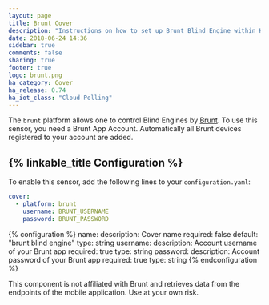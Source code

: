 ```yaml
---
layout: page
title: Brunt Cover
description: "Instructions on how to set up Brunt Blind Engine within Home Assistant."
date: 2018-06-24 14:36
sidebar: true
comments: false
sharing: true
footer: true
logo: brunt.png
ha_category: Cover
ha_release: 0.74
ha_iot_class: "Cloud Polling"
---
```


The `brunt` platform allows one to control Blind Engines by [Brunt](https://www.brunt.co). To use this sensor, you need a Brunt App Account. Automatically all Brunt devices registered to your account are added.

## {% linkable_title Configuration %}

To enable this sensor, add the following lines to your `configuration.yaml`:

```yaml
cover:
  - platform: brunt
    username: BRUNT_USERNAME
    password: BRUNT_PASSWORD
```

{% configuration %}
name:
  description: Cover name
  required: false
  default: "brunt blind engine"
  type: string
username:
  description: Account username of your Brunt app
  required: true
  type: string
password:
  description: Account password of your Brunt app
  required: true
  type: string
{% endconfiguration %}

<p class='note warning'>
This component is not affiliated with Brunt and retrieves data from the endpoints of the mobile application. Use at your own risk.
</p>
